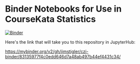 # Binder Notebooks for Use in CourseKata Statistics
[![Binder](https://mybinder.org/badge_logo.svg)](https://mybinder.org/v2/gh/jimstigler/czi-binder/master)

Here's the link that will take you to this repository in JupyterHub:

https://mybinder.org/v2/gh/jimstigler/czi-binder/83135977f4c0edd646d7a48ab497b44ef4431c34/

